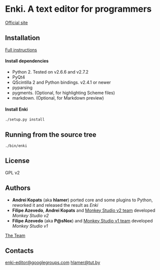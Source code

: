 # Enki. A text editor for programmers

[Official site](http://hlamer.github.com/enki/)


## Installation
[Full instructions](http://hlamer.github.com/enki/install-sources.html)

#### Install dependencies
* Python 2. Tested on v2.6.6 and v2.7.2
* PyQt4
* QScintilla 2 and Python bindings. v2.4.1 or newer
* pyparsing
* pygments. (Optional, for highlighting Scheme files)
* markdown. (Optional, for Markdown preview)

#### Install Enki
    ./setup.py install


## Running from the source tree
    ./bin/enki

## License
GPL v2

## Authors

* **Andrei Kopats** (aka **hlamer**) ported core and some plugins to Python, reworked it and released the result as *Enki*
* **Filipe Azevedo**, **Andrei Kopats** and [Monkey Studio v2 team](http://monkeystudio.org/team) developed *Monkey Studio v2*
* **Filipe Azevedo** (aka **P@sNox**) and [Monkey Studio v1 team](http://monkeystudio.org/node/17) developed *Monkey Studio v1*

[The Team](https://github.com/hlamer/enki/wiki/Team)

## Contacts
[enki-editor@googlegroups.com](mailto:enki-editor@googlegroups.com)
[hlamer@tut.by](mailto:hlamer@tut.by)
